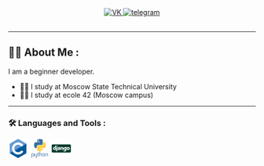 <div align="center">
    <div id="badges">
        <a href="https://vk.com/vt_bz">
            <img src="https://img.shields.io/badge/-vk-blue?logo=vk" alt="VK"/>
        </a>
        <a href="https://t.me/VITca64rus">
            <img src="https://img.shields.io/badge/-telegram-blue?logo=telegram" alt="telegram"/>
        </a>
    </div>
    <img src="https://komarev.com/ghpvc/?username=VITca64rus&style=flat-square&color=blue" alt=""/>
</div>

---
## :man_technologist: About Me :
I am a beginner developer. 
- :man_student: I study at Moscow State Technical University
- :man_student: I study at ecole 42 (Moscow campus)
---
### :hammer_and_wrench: Languages and Tools :
<div>
    <img src="https://github.com/devicons/devicon/blob/master/icons/c/c-original.svg" alt="C" width="40" height="40"/>
    <img src="https://github.com/devicons/devicon/blob/master/icons/python/python-original-wordmark.svg" alt="Python" width="40" height="40"/>
    <img src="https://github.com/devicons/devicon/blob/master/icons/django/django-original.svg" alt="Django" width="40" height="40"/>


</div>



<!--
**VITca64rus/VITca64rus** is a ✨ _special_ ✨ repository because its `README.md` (this file) appears on your GitHub profile.

Here are some ideas to get you started:

- 🔭 I’m currently working on ...
- 🌱 I’m currently learning ...
- 👯 I’m looking to collaborate on ...
- 🤔 I’m looking for help with ...
- 💬 Ask me about ...
- 📫 How to reach me: ...
- 😄 Pronouns: ...
- ⚡ Fun fact: ...
-->
